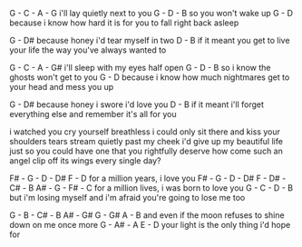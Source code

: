G - C - A - G
i'll lay quietly next to you
G - D - B
so you won't wake up
G - D
because i know how hard it is for you to fall right back asleep

G - D#
because honey i'd tear myself in two
D - B
if it meant you get to live your life the way you've always wanted to

G - C - A - G#
i'll sleep with my eyes half open
G - D - B
so i know the ghosts won't get to you
G - D
because i know how much nightmares get to your head and mess you up

G - D#
because honey i swore i'd love you
D - B
if it meant i'll forget everything else and remember it's all for you

i watched you cry yourself breathless
i could only sit there and kiss your shoulders
tears stream quietly past my cheek
i'd give up my beautiful life just so you could have one that you rightfully deserve
how come such an angel clip off its wings every single day?

F# - G - D - D#  F - D
for a million years, i love you
F# - G - D - D#  F - D# - C# - B A# - G - F# - C
for a million lives, i was born to love you
G - C - D - B
but i'm losing myself and i'm afraid you're going to lose me too

G - B - C# - B    A# - G# G - G# A - B
and even if the moon refuses to shine down on me once more
G - A# - A  E - D 
your light is the only thing i'd hope for